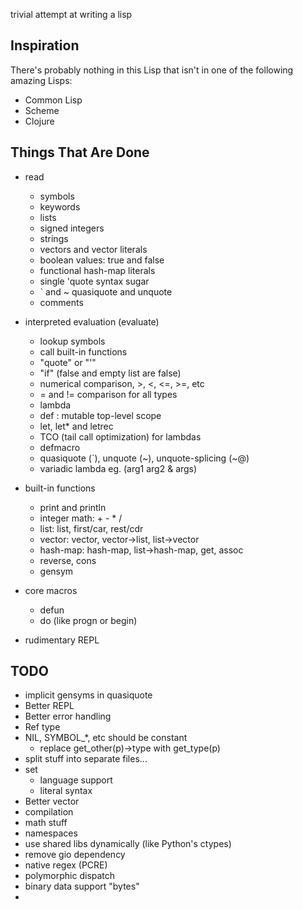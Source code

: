 trivial attempt at writing a lisp

Inspiration
-----------

There's probably nothing in this Lisp that isn't in one of the
following amazing Lisps:

* Common Lisp
* Scheme
* Clojure

Things That Are Done
--------------------
* read
  * symbols
  * keywords
  * lists
  * signed integers
  * strings
  * vectors and vector literals
  * boolean values: true and false
  * functional hash-map literals
  * single 'quote syntax sugar
  * ` and ~ quasiquote and unquote
  * comments

* interpreted evaluation (evaluate)
  * lookup symbols
  * call built-in functions
  * "quote" or "'"
  * "if" (false and empty list are false)
  * numerical comparison, >, <, <=, >=, etc
  * = and != comparison for all types
  * lambda
  * def : mutable top-level scope
  * let, let\* and letrec
  * TCO (tail call optimization) for lambdas
  * defmacro
  * quasiquote (`), unquote (~), unquote-splicing (~@)
  * variadic lambda eg. (arg1 arg2 & args)

* built-in functions
  * print and println
  * integer math: + - \* /
  * list: list, first/car, rest/cdr
  * vector: vector, vector->list, list->vector
  * hash-map: hash-map, list->hash-map, get, assoc
  * reverse, cons
  * gensym
  
* core macros
  * defun
  * do (like progn or begin)

* rudimentary REPL

TODO
----

* implicit gensyms in quasiquote
* Better REPL
* Better error handling
* Ref type
* NIL, SYMBOL\_\*, etc should be constant
  * replace get\_other(p)->type with get\_type(p)
* split stuff into separate files...
* set
  * language support
  * literal syntax
* Better vector
* compilation
* math stuff
* namespaces
* use shared libs dynamically (like Python's ctypes)
* remove gio dependency
* native regex (PCRE)
* polymorphic dispatch
* binary data support "bytes"
* 

